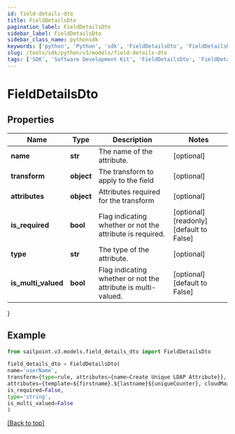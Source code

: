 ```yaml
---
id: field-details-dto
title: FieldDetailsDto
pagination_label: FieldDetailsDto
sidebar_label: FieldDetailsDto
sidebar_class_name: pythonsdk
keywords: ['python', 'Python', 'sdk', 'FieldDetailsDto', 'FieldDetailsDto'] 
slug: /tools/sdk/python/v3/models/field-details-dto
tags: ['SDK', 'Software Development Kit', 'FieldDetailsDto', 'FieldDetailsDto']
---
```


# FieldDetailsDto


## Properties

Name | Type | Description | Notes
------------ | ------------- | ------------- | -------------
**name** | **str** | The name of the attribute. | [optional] 
**transform** | **object** | The transform to apply to the field | [optional] 
**attributes** | **object** | Attributes required for the transform | [optional] 
**is_required** | **bool** | Flag indicating whether or not the attribute is required. | [optional] [readonly] [default to False]
**type** | **str** | The type of the attribute. | [optional] 
**is_multi_valued** | **bool** | Flag indicating whether or not the attribute is multi-valued. | [optional] [default to False]
}

## Example

```python
from sailpoint.v3.models.field_details_dto import FieldDetailsDto

field_details_dto = FieldDetailsDto(
name='userName',
transform={type=rule, attributes={name=Create Unique LDAP Attribute}},
attributes={template=${firstname}.${lastname}${uniqueCounter}, cloudMaxUniqueChecks=50, cloudMaxSize=20, cloudRequired=true},
is_required=False,
type='string',
is_multi_valued=False
)

```
[[Back to top]](#) 

